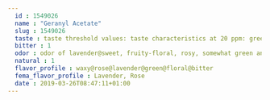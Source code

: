 ```yaml
---
  id : 1549026
  name : "Geranyl Acetate"
  slug : 1549026
  taste : taste threshold values: taste characteristics at 20 ppm: green, floral, fruity with a citrus nuance@sweet, fruity, overall nondescript taste with notes resembling those of banana, pear, apple and peach, but not a purely sweet aftertaste.
  bitter : 1
  odor : odor of lavender@sweet, fruity-floral, rosy, somewhat green and remotely lavender-like odor of moderate tenacity.@sweet, fragrant odor
  natural : 1
  flavor_profile : waxy@rose@lavender@green@floral@bitter
  fema_flavor_profile : Lavender, Rose
  date : 2019-03-26T08:47:11+01:00
---
```



